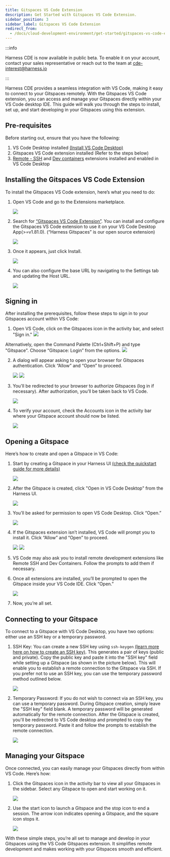 ```yaml
---
title: Gitspaces VS Code Extension 
description: Get Started with Gitspaces VS Code Extension.
sidebar_position: 3
sidebar_label: Gitspaces VS Code Extension
redirect_from:
  - /docs/cloud-development-environment/get-started/gitspaces-vs-code-extension
---
```


:::info

Harness CDE is now available in public beta. To enable it on your account, contact your sales representative or reach out to the team at cde-interest@harness.io 

:::

Harness CDE provides a seamless integration with VS Code, making it easy to connect to your Gitspaces remotely. With the Gitspaces VS Code extension, you can access and manage your Gitspaces directly within your VS Code desktop IDE. This guide will walk you through the steps to install, set up, and start developing in your Gitspaces using this extension.


## Pre-requisites 
Before starting out, ensure that you have the following:
1. VS Code Desktop installed [(Install VS Code Desktop)](https://code.visualstudio.com/download)
2. Gitspaces VS Code extension installed (Refer to the steps below)
3. [Remote - SSH](https://marketplace.visualstudio.com/items?itemName=ms-vscode-remote.remote-ssh) and [Dev containers](https://marketplace.visualstudio.com/items?itemName=ms-vscode-remote.remote-containers) extensions installed and enabled in VS Code Desktop


## Installing the Gitspaces VS Code Extension
To install the Gitspaces VS Code extension, here’s what you need to do:
1. Open VS Code and go to the Extensions marketplace.

    ![](./static/installing-1.png)

2. Search for [“Gitspaces VS Code Extension”](https://marketplace.visualstudio.com/items?itemName=harness-inc.gitspaces). You can install and configure the Gitspaces VS Code extension to use it on your VS Code Desktop App(>=v1.81.0). (“Harness Gitspaces” is our open source extension)

    ![](./static/installing-2.png)

3. Once it appears, just click Install.

    ![](./static/installing-3.png)

4. You can also configure the base URL by navigating to the Settings tab and updating the Host URL.

    ![](./static/settings-vs-code-extension.png)
    


## Signing in
After installing the prerequisites, follow these steps to sign in to your Gitspaces account within VS Code:
1. Open VS Code, click on the Gitspaces icon in the activity bar, and select "Sign in." 
    ![](./static/signing-in-1.png)

Alternatively, open the Command Palette (Ctrl+Shift+P) and type "Gitspace". Choose “Gitspace: Login” from the options. 
    ![](./static/signing-in-2.png)

2. A dialog will appear asking to open your browser for Gitspaces authentication. Click “Allow” and “Open” to proceed. 

    ![](./static/signing-in-3.png) 
    ![](./static/signing-in-4.png)

3. You'll be redirected to your browser to authorize Gitspaces (log in if necessary). After authorization, you’ll be taken back to VS Code.

    ![](./static/signing-in-5.png)

4. To verify your account, check the Accounts icon in the activity bar where your Gitspace account should now be listed.

    ![](./static/signing-in-6.png)


## Opening a Gitspace
Here’s how to create and open a Gitspace in VS Code:
1. Start by creating a Gitspace in your Harness UI [(check the quickstart guide for more details)](https://developer.harness.io/docs/cloud-development-environments/get-started/getting-started-with-cde)

    ![](./static/opening-gitspace-1.png)

2. After the Gitspace is created, click "Open in VS Code Desktop" from the Harness UI.

    ![](./static/opening-gitspace-2.png)

3. You’ll be asked for permission to open VS Code Desktop. Click “Open.”

    ![](./static/opening-gitspace-3.png)

4. If the Gitspaces extension isn’t installed, VS Code will prompt you to install it. Click “Allow” and “Open” to proceed.

    ![](./static/opening-gitspace-4.png)
    ![](./static/opening-gitspace-6.png)

5. VS Code may also ask you to install remote development extensions like Remote SSH and Dev Containers. Follow the prompts to add them if necessary.

6. Once all extensions are installed, you’ll be prompted to open the Gitspace inside your VS Code IDE. Click “Open.”

    ![](./static/opening-gitspace-5.png)

7. Now, you’re all set. 


## Connecting to your Gitspace
To connect to a Gitspace with VS Code Desktop, you have two options: either use an SSH key or a temporary password.
1. SSH Key:
You can create a new SSH key using `ssh-keygen` [(learn more here on how to create an SSH key)](https://git-scm.com/book/en/v2/Git-on-the-Server-Generating-Your-SSH-Public-Key). This generates a pair of keys (public and private). Copy the public key and paste it into the "SSH key" field while setting up a Gitspace (as shown in the picture below). This will enable you to establish a remote connection to the Gitspace via SSH. If you prefer not to use an SSH key, you can use the temporary password method outlined below.

    ![](./static/ssh-key.png)
    
2. Temporary Password:
If you do not wish to connect via an SSH key, you can use a temporary password. During Gitspace creation, simply leave the "SSH key" field blank. A temporary password will be generated automatically for the remote connection. After the Gitspace is created, you'll be redirected to VS Code desktop and prompted to copy the temporary password. Paste it and follow the prompts to establish the remote connection. 

    ![](./static/temp-password.png)


## Managing your Gitspace 
Once connected, you can easily manage your Gitspaces directly from within VS Code. Here’s how:
1. Click the Gitspaces icon in the activity bar to view all your Gitspaces in the sidebar.
Select any Gitspace to open and start working on it. 

    ![](./static/managing-gitspaces-3.png)

2. Use the start icon to launch a Gitspace and the stop icon to end a session. The arrow icon indicates opening a Gitspace, and the square icon stops it.

    ![](./static/managing-gitspaces-4.png)

With these simple steps, you’re all set to manage and develop in your Gitspaces using the VS Code Gitspaces extension. It simplifies remote development and makes working with your Gitspaces smooth and efficient.







